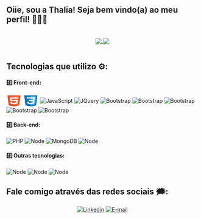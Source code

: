 ## Oiie, sou a Thalia! Seja bem vindo(a) ao meu perfil! 👋🏻😊 
<br>
<div align="center" >

<a href="https://github.com/anuraghazra/github-readme-stats">
  <img height=200 align="center" src="https://github-readme-stats.vercel.app/api?username=tha-lias&show_icons=true&include_all_commits=false&theme=radical" />
</a>
<a href="https://github.com/anuraghazra/convoychat">
  <img height=200 align="center" src="https://github-readme-stats.vercel.app/api/top-langs?username=anuraghazra&layout=compact&theme=radical" />
</a>


</div>

<br>

## Tecnologias que utilizo ⚙️:

#### #️⃣ Front-end:

<div style="display: inline_block">
<img align="center" alt="HTML" height="30" width="40" src="https://raw.githubusercontent.com/devicons/devicon/master/icons/html5/html5-original.svg">
  <img align="center" alt="CSS" height="30" width="40" src="https://raw.githubusercontent.com/devicons/devicon/master/icons/css3/css3-original.svg">
  <img align="center" alt="JavaScript" height="30" width="40" src="https://cdn.jsdelivr.net/gh/devicons/devicon/icons/javascript/javascript-plain.svg">
  <img align="center" alt="JQuery" height="30" width="40" src="https://cdn.jsdelivr.net/gh/devicons/devicon/icons/jquery/jquery-original.svg">
<!--   <img align="center" alt="React" height="30" width="40" src="https://raw.githubusercontent.com/devicons/devicon/master/icons/react/react-original.svg"> -->
  <img align="center" alt="Bootstrap" height="30" width="40" src="https://cdn.jsdelivr.net/gh/devicons/devicon/icons/bootstrap/bootstrap-original.svg">
 
  <img align="center" alt="Bootstrap" height="30" width="40" src="https://skillicons.dev/icons?i=vue">
  <img align="center" alt="Bootstrap" height="30" width="40" src="https://skillicons.dev/icons?i=vuetify">
  <img align="center" alt="Bootstrap" height="30" width="40" src="https://skillicons.dev/icons?i=nuxtjs">
  <img align="center" alt="Bootstrap" height="30" width="40" src="https://skillicons.dev/icons?i=tailwind">
</div>

#### #️⃣ Back-end:
<div style="display: inline_block;">
 <img align="center" alt="PHP" height="30" width="40" src="https://cdn.jsdelivr.net/gh/devicons/devicon/icons/php/php-plain.svg">
 <img align="center" alt="Node" height="30" width="40" src="https://cdn.jsdelivr.net/gh/devicons/devicon/icons/nodejs/nodejs-original.svg">
   <img align="center" alt="MongoDB" height="30" width="40" src="https://cdn.jsdelivr.net/gh/devicons/devicon/icons/mongodb/mongodb-plain-wordmark.svg">
 <img align="center" alt="Node" height="30" width="40" src="https://cdn.jsdelivr.net/gh/devicons/devicon/icons/mysql/mysql-original.svg">

</div>

#### #️⃣ Outras tecnologias:
<div style="display: inline_block;">
     <img align="center" alt="Node" height="30" width="40" src="https://cdn.jsdelivr.net/gh/devicons/devicon/icons/figma/figma-original.svg">
     <img align="center" alt="Node" height="30" width="40" src="https://cdn.jsdelivr.net/gh/devicons/devicon/icons/photoshop/photoshop-plain.svg">
     <img align="center" alt="Node" height="30" width="40" src="https://cdn.jsdelivr.net/gh/devicons/devicon/icons/git/git-original.svg">
</div>


## Fale comigo através das redes sociais 🗯️:

<div align="center">

[![Linkedin](https://img.shields.io/badge/LinkedIn-0077B5?style=for-the-badge&logo=linkedin&logoColor=white
)](https://www.linkedin.com/in/tha-silva/)
[![E-mail](https://img.shields.io/badge/Gmail-D14836?style=for-the-badge&logo=gmail&logoColor=white)](mailto:tsilvacorp@gmail.com)

</div>
</div>

